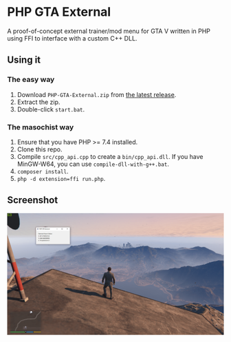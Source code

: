 # PHP GTA External

A proof-of-concept external trainer/mod menu for GTA V written in PHP using FFI to interface with a custom C++ DLL.

## Using it

### The easy way

1. Download `PHP-GTA-External.zip` from [the latest release](https://github.com/Sainan/PHP-GTA-External/releases).
2. Extract the zip.
3. Double-click `start.bat`.

### The masochist way

1. Ensure that you have PHP >= 7.4 installed.
2. Clone this repo.
3. Compile `src/cpp_api.cpp` to create a `bin/cpp_api.dll`. If you have MinGW-W64, you can use `compile-dll-with-g++.bat`.
4. `composer install`.
5. `php -d extension=ffi run.php`.

## Screenshot

![Screenshot](screenshot.png)
